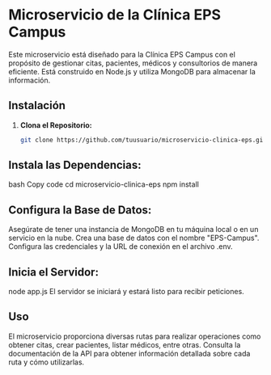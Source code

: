 # Microservicio de la Clínica EPS Campus

Este microservicio está diseñado para la Clínica EPS Campus con el propósito de gestionar citas, pacientes, médicos y consultorios de manera eficiente. Está construido en Node.js y utiliza MongoDB para almacenar la información.

## Instalación

1. **Clona el Repositorio:**

   ```bash
   git clone https://github.com/tuusuario/microservicio-clinica-eps.git
## Instala las Dependencias:

bash
Copy code
cd microservicio-clinica-eps
npm install

## Configura la Base de Datos:

Asegúrate de tener una instancia de MongoDB en tu máquina local o en un servicio en la nube.
Crea una base de datos con el nombre "EPS-Campus".
Configura las credenciales y la URL de conexión en el archivo .env.

## Inicia el Servidor:  

node app.js
El servidor se iniciará y estará listo para recibir peticiones.

## Uso
El microservicio proporciona diversas rutas para realizar operaciones como obtener citas, crear pacientes, listar médicos, entre otras. Consulta la documentación de la API para obtener información detallada sobre cada ruta y cómo utilizarlas.
